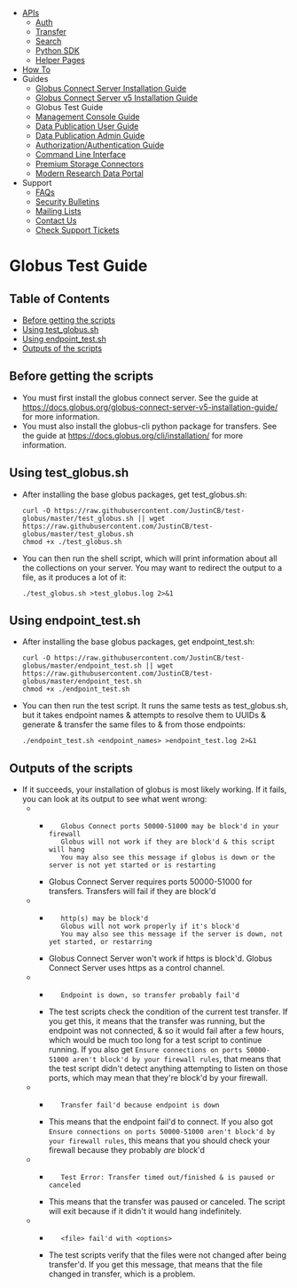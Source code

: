 *   [APIs](https://docs.globus.org/api/)
    *   [Auth](https://docs.globus.org/api/auth/)
    *   [Transfer](https://docs.globus.org/api/transfer/)
    *   [Search](https://docs.globus.org/api/search/)
    *   [Python SDK](https://globus-sdk-python.readthedocs.io/en/stable/)
    *   [Helper Pages](https://docs.globus.org/api/helper-pages/)
*   [How To](https://docs.globus.org/how-to/)
*   Guides
    *   [Globus Connect Server Installation Guide](https://docs.globus.org/globus-connect-server-installation-guide/)
    *   [Globus Connect Server v5 Installation Guide](https://docs.globus.org/globus-connect-server-v5-installation-guide/)
    *   Globus Test Guide
    *   [Management Console Guide](https://docs.globus.org/management-console-guide/)
    *   [Data Publication User Guide](https://docs.globus.org/data-publication-user-guide/)
    *   [Data Publication Admin Guide](https://docs.globus.org/data-publication-admin-guide/)
    *   [Authorization/Authentication Guide](https://docs.globus.org/authorization-authentication-guide/)
    *   [Command Line Interface](https://docs.globus.org/cli/)
    *   [Premium Storage Connectors](https://docs.globus.org/premium-storage-connectors/)
    *   [Modern Research Data Portal](https://docs.globus.org/modern-research-data-portal/)
*   Support
    *   [FAQs](https://docs.globus.org/faq/)
    *   [Security Bulletins](https://docs.globus.org/security-bulletins/)
    *   [Mailing Lists](https://www.globus.org/mailing-lists)
    *   [Contact Us](https://www.globus.org/contact-us)
    *   [Check Support Tickets](https://support.globus.org/requests)
# Globus Test Guide
## Table of Contents

*   [Before getting the scripts](#PREREQ)
*   [Using test_globus.sh](#TEST)
*   [Using endpoint_test.sh](#END)
*   [Outputs of the scripts](#OUT)

<a name="PREREQ" id="PREREQ"></a>
## Before getting the scripts

*   You must first install the globus connect server. See the guide at <https://docs.globus.org/globus-connect-server-v5-installation-guide/> for more information.
*   You must also install the globus-cli python package for transfers. See the guide at <https://docs.globus.org/cli/installation/> for more information.

<a name="TEST" id="TEST"></a>
## Using test_globus.sh
*   After installing the base globus packages, get test_globus.sh:  

        curl -O https://raw.githubusercontent.com/JustinCB/test-globus/master/test_globus.sh || wget https://raw.githubusercontent.com/JustinCB/test-globus/master/test_globus.sh
        chmod +x ./test_globus.sh
*   You can then run the shell script, which will print information about all the collections on your server. You may want to redirect the output to a file, as it produces a lot of it:  

        ./test_globus.sh >test_globus.log 2>&1
<a name="END" id="END"></a>
## Using endpoint_test.sh
*   After installing the base globus packages, get endpoint_test.sh:  

        curl -O https://raw.githubusercontent.com/JustinCB/test-globus/master/endpoint_test.sh || wget https://raw.githubusercontent.com/JustinCB/test-globus/master/endpoint_test.sh
        chmod +x ./endpoint_test.sh
*   You can then run the test script. It runs the same tests as test_globus.sh, but it takes endpoint names & attempts to resolve them to UUIDs & generate & transfer the same files to & from those endpoints:  

        ./endpoint_test.sh <endpoint_names> >endpoint_test.log 2>&1
<a name="OUT" id="OUT"></a>
## Outputs of the scripts
*   If it succeeds, your installation of globus is most likely working. If it fails, you can look at its output to see what went wrong:
    *   *        Globus Connect ports 50000-51000 may be block'd in your firewall
                 Globus will not work if they are block'd & this script will hang
                 You may also see this message if globus is down or the server is not yet started or is restarting
        *   Globus Connect Server requires ports 50000-51000 for transfers. Transfers will fail if they are block'd
    *   *        http(s) may be block'd
                 Globus will not work properly if it's block'd
                 You may also see this message if the server is down, not yet started, or restarring
        *   Globus Connect Server won't work if https is block'd. Globus Connect Server uses https as a control channel.
    *   *        Endpoint is down, so transfer probably fail'd
        *   The test scripts check the condition of the current test transfer. If you get this, it means that the transfer was running, but the endpoint was not connected, & so it would fail after a few hours, which would be much too long for a test script to continue running. If you also get `Ensure connections on ports 50000-51000 aren't block'd by your firewall rules`, that means that the test script didn't detect anything attempting to listen on those ports, which may mean that they're block'd by your firewall.
    *   *        Transfer fail'd because endpoint is down
        *   This means that the endpoint fail'd to connect. If you also got `Ensure connections on ports 50000-51000 aren't block'd by your firewall rules`, this means that you should check your firewall because they probably _are_ block'd
    *   *        Test Error: Transfer timed out/finished & is paused or canceled
        *   This means that the transfer was paused or canceled. The script will exit because if it didn't it would hang indefinitely.
    *   *        <file> fail'd with <options>
        *   The test scripts verify that the files were not changed after being transfer'd. If you get this message, that means that the file changed in transfer, which is a problem.

